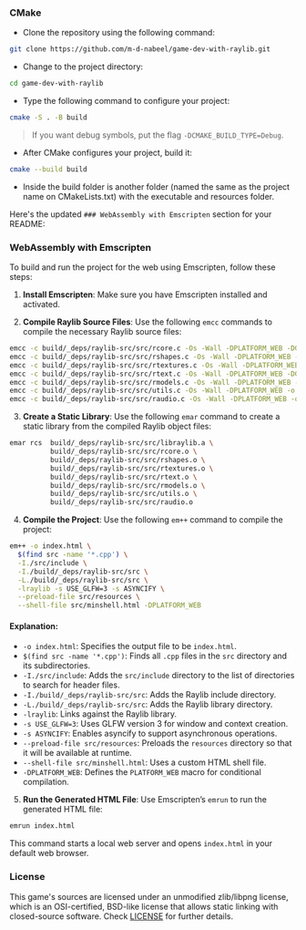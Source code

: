### CMake

- Clone the repository using the following command:

```sh
git clone https://github.com/m-d-nabeel/game-dev-with-raylib.git
```

- Change to the project directory:

```sh
cd game-dev-with-raylib
```

- Type the following command to configure your project:

```sh
cmake -S . -B build
```

> If you want debug symbols, put the flag `-DCMAKE_BUILD_TYPE=Debug`. 

- After CMake configures your project, build it:

```sh
cmake --build build
```

- Inside the build folder is another folder (named the same as the project name on CMakeLists.txt) with the executable and resources folder.

Here's the updated `### WebAssembly with Emscripten` section for your README:

### WebAssembly with Emscripten

To build and run the project for the web using Emscripten, follow these steps:

1. **Install Emscripten**: Make sure you have Emscripten installed and activated.

2. **Compile Raylib Source Files**: Use the following `emcc` commands to compile the necessary Raylib source files:

```sh
emcc -c build/_deps/raylib-src/src/rcore.c -Os -Wall -DPLATFORM_WEB -DGRAPHICS_API_OPENGL_ES2 -o build/_deps/raylib-src/src/rcore.o
emcc -c build/_deps/raylib-src/src/rshapes.c -Os -Wall -DPLATFORM_WEB -DGRAPHICS_API_OPENGL_ES2 -o build/_deps/raylib-src/src/rshapes.o
emcc -c build/_deps/raylib-src/src/rtextures.c -Os -Wall -DPLATFORM_WEB -DGRAPHICS_API_OPENGL_ES2 -o build/_deps/raylib-src/src/rtextures.o
emcc -c build/_deps/raylib-src/src/rtext.c -Os -Wall -DPLATFORM_WEB -DGRAPHICS_API_OPENGL_ES2 -o build/_deps/raylib-src/src/rtext.o
emcc -c build/_deps/raylib-src/src/rmodels.c -Os -Wall -DPLATFORM_WEB -DGRAPHICS_API_OPENGL_ES2 -o build/_deps/raylib-src/src/rmodels.o
emcc -c build/_deps/raylib-src/src/utils.c -Os -Wall -DPLATFORM_WEB -o build/_deps/raylib-src/src/utils.o
emcc -c build/_deps/raylib-src/src/raudio.c -Os -Wall -DPLATFORM_WEB -o build/_deps/raylib-src/src/raudio.o
```

3. **Create a Static Library**: Use the following `emar` command to create a static library from the compiled Raylib object files:

```sh
emar rcs  build/_deps/raylib-src/src/libraylib.a \
          build/_deps/raylib-src/src/rcore.o \
          build/_deps/raylib-src/src/rshapes.o \
          build/_deps/raylib-src/src/rtextures.o \
          build/_deps/raylib-src/src/rtext.o \
          build/_deps/raylib-src/src/rmodels.o \
          build/_deps/raylib-src/src/utils.o \
          build/_deps/raylib-src/src/raudio.o
```

4. **Compile the Project**: Use the following `em++` command to compile the project:

```sh
em++ -o index.html \
  $(find src -name '*.cpp') \
  -I./src/include \
  -I./build/_deps/raylib-src/src \
  -L./build/_deps/raylib-src/src \
  -lraylib -s USE_GLFW=3 -s ASYNCIFY \
  --preload-file src/resources \
  --shell-file src/minshell.html -DPLATFORM_WEB
```

#### Explanation:

- `-o index.html`: Specifies the output file to be `index.html`.
- `$(find src -name '*.cpp')`: Finds all `.cpp` files in the `src` directory and its subdirectories.
- `-I./src/include`: Adds the `src/include` directory to the list of directories to search for header files.
- `-I./build/_deps/raylib-src/src`: Adds the Raylib include directory.
- `-L./build/_deps/raylib-src/src`: Adds the Raylib library directory.
- `-lraylib`: Links against the Raylib library.
- `-s USE_GLFW=3`: Uses GLFW version 3 for window and context creation.
- `-s ASYNCIFY`: Enables asyncify to support asynchronous operations.
- `--preload-file src/resources`: Preloads the `resources` directory so that it will be available at runtime.
- `--shell-file src/minshell.html`: Uses a custom HTML shell file.
- `-DPLATFORM_WEB`: Defines the `PLATFORM_WEB` macro for conditional compilation.

5. **Run the Generated HTML File**: Use Emscripten’s `emrun` to run the generated HTML file:

```sh
emrun index.html
```

This command starts a local web server and opens `index.html` in your default web browser.

### License

This game's sources are licensed under an unmodified zlib/libpng license, which is an OSI-certified, BSD-like license that allows static linking with closed-source software. Check [LICENSE](LICENSE) for further details.